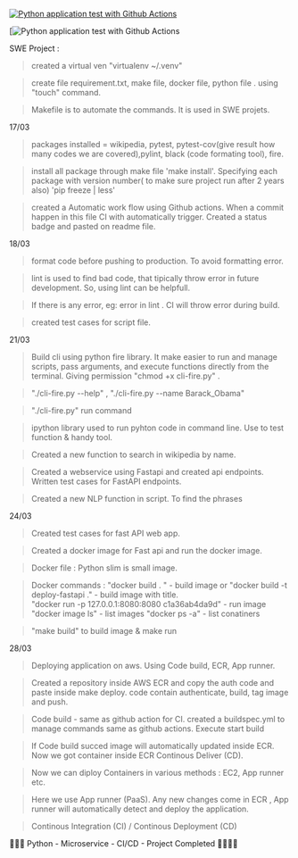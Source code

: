 [![Python application test with Github Actions](https://github.com/gafar8281/Microservices-Python-Project/actions/workflows/devops.yml/badge.svg)](https://github.com/gafar8281/Microservices-Python-Project/actions/workflows/devops.yml)

[![Python application test with Github Actions](https://codebuild.ap-south-1.amazonaws.com/badges?uuid=eyJlbmNyeXB0ZWREYXRhIjoiZm8wai8ydXpyY0Z4NDl5TkRQVVFncWFpNWo4ZTEwcDBQRkUrZ0tPcUtuZXJuK0tNNjczSkhXa2Jwd0FnVW9KZkFqVytULzl0d29BZUkzU0lybTNXWlNZPSIsIml2UGFyYW1ldGVyU3BlYyI6InF2VEplcHdKKzJYSXJRbm4iLCJtYXRlcmlhbFNldFNlcmlhbCI6Mn0%3D&branch=main)

SWE Project :

> created a virtual ven "virtualenv ~/.venv"

> create file requirement.txt, make file, docker file, python file . using "touch" command.

> Makefile is to automate the commands. It is used in SWE projets.

17/03
> packages installed = wikipedia, pytest, pytest-cov(give result how many codes we are covered),pylint, black (code formating tool), fire.

> install all package through make file 'make install'. Specifying each package with version number( to make sure project run after 2 years also) 'pip freeze | less' 

> created a Automatic work flow using Github actions. When a commit happen in this file CI with automatically trigger. Created a status badge and pasted on readme file. 

18/03
> format code before pushing to production. To avoid formatting error.

> lint is used to find bad code, that tipically throw error in future development. So, using lint can be helpfull.

> If there is any error, eg: error in lint . CI will throw error during build.

> created test cases for script file.

21/03
> Build cli using python fire library. It make easier to run and manage scripts, pass arguments, and execute functions directly from the terminal. Giving permission "chmod +x cli-fire.py" .

> "./cli-fire.py --help" , "./cli-fire.py --name Barack_Obama" 

> "./cli-fire.py"  run command

> ipython library used to run pyhton code in command line. Use to test function & handy tool.

> Created a new function to search in wikipedia by name. 

> Created a webservice using Fastapi and created api endpoints. Written test cases for FastAPI endpoints.

> Created a new NLP function in script. To find the phrases

24/03
> Created test cases for fast API web app.

> Created a docker image for Fast api and run the docker image.

> Docker file :
Python slim is small image.

> Docker commands : 
"docker build . " - build image  or  "docker build -t deploy-fastapi ." - build image with title.  
"docker run -p 127.0.0.1:8080:8080 c1a36ab4da9d" - run image
"docker image ls" - list images
"docker ps -a" - list conatiners

> "make build" to build image  & make run


28/03
> Deploying application on aws. Using Code build, ECR, App runner.

> Created a repository inside AWS ECR and copy the auth code and paste inside make deploy.
code contain authenticate, build, tag image and push.

> Code build - same as github action for CI.
created a buildspec.yml to manage commands same as github actions. Execute start build

> If Code build succed image will automatically updated inside ECR. Now we got container inside ECR Continous Deliver (CD).

>Now we can diploy  Containers in various methods : EC2, App runner etc.

> Here we use App runner (PaaS). Any new changes come in ECR , App runner will automatically detect and deploy the application.

> Continous Integration (CI) / Continous Deployment (CD)


🎉🎉🎉 Python - Microservice - CI/CD - Project Completed 🎉🎉🎉🎉


